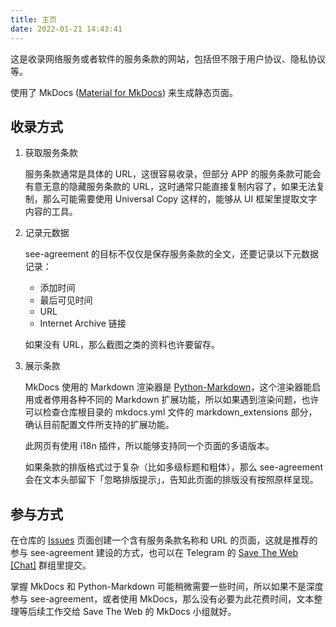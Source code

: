 ```yaml
---
title: 主页
date: 2022-01-21 14:43:41
---
```


这是收录网络服务或者软件的服务条款的网站，包括但不限于用户协议、隐私协议等。

使用了 MkDocs ([Material for MkDocs][]) 来生成静态页面。

[Material for MkDocs]: https://squidfunk.github.io/mkdocs-material/

## 收录方式

1.  获取服务条款

    服务条款通常是具体的 URL，这很容易收录，但部分 APP 的服务条款可能会有意无意的隐藏服务条款的 URL，这时通常只能直接复制内容了，如果无法复制，那么可能需要使用 Universal Copy 这样的，能够从 UI 框架里提取文字内容的工具。

2.  记录元数据

    see-agreement 的目标不仅仅是保存服务条款的全文，还要记录以下元数据记录：

    +   添加时间
    +   最后可见时间
    +   URL
    +   Internet Archive 链接

    如果没有 URL，那么截图之类的资料也许要留存。

3.  展示条款

    MkDocs 使用的 Markdown 渲染器是 [Python-Markdown][]，这个渲染器能启用或者停用各种不同的 Markdown 扩展功能，所以如果遇到渲染问题，也许可以检查仓库根目录的 mkdocs.yml 文件的 markdown_extensions 部分，确认目前配置文件所支持的扩展功能。

    此网页有使用 i18n 插件，所以能够支持同一个页面的多语版本。

    如果条款的排版格式过于复杂（比如多级标题和粗体），那么 see-agreement 会在文本头部留下「忽略排版提示」，告知此页面的排版没有按照原样呈现。

[Python-Markdown]: https://python-markdown.github.io

## 参与方式

在仓库的 [Issues](https://github.com/saveweb/see-agreement/issues) 页面创建一个含有服务条款名称和 URL 的页面，这就是推荐的参与 see-agreement 建设的方式，也可以在 Telegram 的 [Save The Web \[Chat\]](https://t.me/saveweb_chat) 群组里提交。

掌握 MkDocs 和 Python-Markdown 可能稍微需要一些时间，所以如果不是深度参与 see-agreement，或者使用 MkDocs，那么没有必要为此花费时间，文本整理等后续工作交给 Save The Web 的 MkDocs 小组就好。
